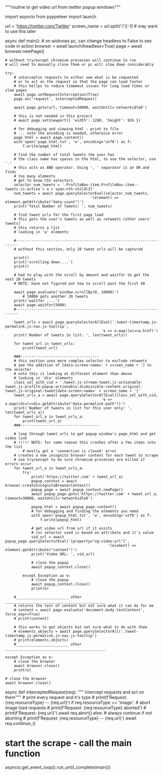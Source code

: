 """routine to get video url from twitter popup windows"""

import asyncio
from pyppeteer import launch

url = 'https://twitter.com/Twitter'
screen_name = url.split('/')[-1] # may want to use this later

async def main():
    # on widnows pc, can change headless to False to see code in action
    browser = await launch(headless=True)
    page = await browser.newPage()

    # without try/except chromium processes will continue to run
    # will need to manually close them or pc will slow down considerably

    try:
        # interceptin requests to either see what is be requested
        # or to act on the request so that the page can load faster
        # this hellps to reduce timemout issues for long load times or slow pages
        await page.setRequestInterception(True)
        page.on('request', interceptedRequest)

        await page.goto(url, timeout=30000, waitUntil='networkidle0')

        # this is not needed in this project
        # await page.setViewport({ 'width': 1280, 'height': 926 })

        # for debugging and viewing html - print to file
        # ... note the encoding is needed, otherwise error
        page_html = await page.content()
        with open('page_html.txt', 'w', encoding='utf8') as f:
            f.write(page_html)

        # find the number of total tweets the user has
        # the class name has spaces in the html, to use the selector, use '.'
        # this acts as AND operator. Using ', ' separator is an OR and finds
        # too many elements
        # get to know CSS selectors
        selector_num_tweets = '.ProfileNav-item.ProfileNav-item--tweets.is-active > a > span:nth-child(3)'
        num_tweets = await page.querySelectorEval(selector_num_tweets,
                                           '(element) => element.getAttribute("data-count")')
        print('Total Number of Tweets: ', num_tweets)

        # find tweet urls for the first page load
        # this gets the user's tweets as well as retweets (other users' tweets)
        # this returns a list
        # looking in 'a' elements

        #-----------------------------------------------------------------------
        # without this section, only 20 tweet urls will be captured

        print()
        print('scrolling down....')
        print()

        # had to play with the scroll by amount and waitfor to get the next 20 tweets
        # NOTE: have not figured out how to scroll past the first 40

        await page.evaluate('window.scrollBy(0, 10000)')
            # 10000 gets another 20 tweets
        print('waitfor ....')
        await page.waitFor(5000)
        #-----------------------------------------------------------------------

        tweet_urls = await page.querySelectorAllEval('.tweet-timestamp.js-permalink.js-nav.js-tooltip',
                                                'e => e.map((a)=>a.href)')
        print('Number of tweets in list: ', len(tweet_urls))

        for tweet_url in tweet_urls:
            print(tweet_url)

        ###------------------------------------
        # this section uses more complex selector to exclude retweets
        # see the addition of [data-screen-name=' + screen_name + '] to the selector
        # note this is looking at different element than above
        # looking in 'div' elements
        class_sel_with_vid = '.tweet.js-stream-tweet.js-actionable-tweet.js-profile-popup-actionable.dismissible-content.original-tweet.js-original-tweet[data-screen-name=' + screen_name + ']'
        tweet_urls_a = await page.querySelectorAllEval(class_sel_with_vid,
                                                'e => e.map((div)=>div.getAttribute("data-permalink-path"))')
        print('Number of tweets in list for this user only: ', len(tweet_urls_a))
        for tweet_url_a in tweet_urls_a:
            print(tweet_url_a)
        ###------------------------------------

        # loop through tweet urls to get popup window's page_html and get video link
        # !!!!! NOTE: for some reason this crashes after a few items into the list
            # mostly get a 'connection is closed' error
        # creates a new incognito browser context for each tweet to scrape
        # use try/except to be sure chromium processes are killed if errors occur
        for tweet_url_a in tweet_urls_a:
            try:
                print('https://twitter.com' + tweet_url_a)
                popup_context = await browser.createIncognitoBrowserContext()
                popup_page = await popup_context.newPage()
                await popup_page.goto('https://twitter.com' + tweet_url_a, timeout=30000, waitUntil='networkidle0')

                popup_html = await popup_page.content()
                # for debugging and finding the elements you need
                with open('popup_html.txt', 'w', encoding='utf8') as f:
                    f.write(popup_html)

                # get video url from url if it exists
                # css selector used is based on attribute and it's value
                vid_url = await popup_page.querySelectorEval('[property="og:video:url"]',
                                                   '(element) => element.getAttribute("content")')
                print('Video URL: ', vid_url)

                # close the popup
                await popup_context.close()

            except Exception as e:
                # close the popup
                await popup_context.close()
                print(e)

        #________________________ other ______________________________________________
        # returns the text of content but not sure what it can do for me
        # content = await page.evaluate('document.body.textContent', force_expr=True)
        # print(content)

        # this works to get objects but not sure what to do with them
        # elements_objects = await page.querySelectorAll('.tweet-timestamp.js-permalink.js-nav.js-tooltip')
        # print(elements_objects)
        #________________________ other ______________________________________________

    except Exception as e:
        # close the browser
        await browser.close()
        print(e)

    # close the browser
    await browser.close()


async def interceptedRequest(req):
    """ intercept requests and act on them"""
    # print every request and it's type
    # print(f'Request: {req.resourceType} -- {req.url}')
    if req.resourceType == 'image':
    # abort image load requests
        # print(f'Request: {req.resourceType} aborted')
        # print(f'Request: {req.url}')
        await req.abort()
    else:
        # always continue if not aborting
        # print(f'Request: {req.resourceType} -- {req.url}')
        await req.continue_()

# start the scrape - call the main function
asyncio.get_event_loop().run_until_complete(main())
